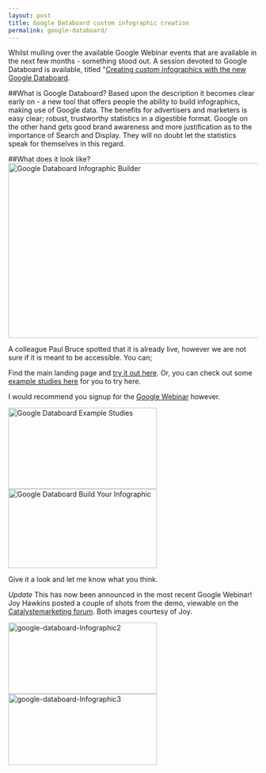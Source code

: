```yaml
---
layout: post
title: Google Databoard custom infographic creation
permalink: google-databoard/
---
```

Whilst mulling over the available Google Webinar events that are available in the next few months - something stood out. A session devoted to Google Databoard is available, titled "[Creating custom infographics with the new Google Databoard](http://www.google.com/think/webinars/custom-infographics-databoard.html).

##What is Google Databoard?
Based upon the description it becomes clear early on - a new tool that offers people the ability to build infographics, making use of Google data. The benefits for advertisers and marketers is easy clear; robust, trustworthy statistics in a digestible format. Google on the other hand gets good brand awareness and more justification as to the importance of Search and Display. They will no doubt let the statistics speak for themselves in this regard.

##What does it look like?
<a href="http://calumshep.com/wp-content/uploads/2013/06/Google-Databoard-Infographic-Builder.png"><img class="size-large wp-image-342 alignleft" alt="Google Databoard Infographic Builder" src="http://calumshep.com/wp-content/uploads/2013/06/Google-Databoard-Infographic-Builder-1024x555.png" width="652" height="353" /></a>

A colleague Paul Bruce spotted that it is already live, however we are not sure if it is meant to be accessible. You can;

Find the main landing page and [try it out here](http://bynd-data-board-dev.appspot.com/). Or, you can check out some [example studies here](http://bynd-data-board-dev.appspot.com/theme/1/) for you to try here.

I would recommend you signup for the [Google Webinar](http://vshow.on24.com/vshow/learnwebinars) however.

<a href="http://calumshep.com/wp-content/uploads/2013/06/Google-Databoard-Example-Studies.png"><img class="alignleft size-medium wp-image-352" alt="Google Databoard Example Studies" src="http://calumshep.com/wp-content/uploads/2013/06/Google-Databoard-Example-Studies-300x164.png" width="300" height="164" /></a><a href="http://calumshep.com/wp-content/uploads/2013/06/Google-Databoard-Build-Your-Infographic.png"><img class="size-medium wp-image-351" alt="Google Databoard Build Your Infographic" src="http://calumshep.com/wp-content/uploads/2013/06/Google-Databoard-Build-Your-Infographic-300x160.png" width="300" height="160" /></a>

Give it a look and let me know what you think.

*Update*
This has now been announced in the most recent Google Webinar! Joy Hawkins posted a couple of shots from the demo, viewable on the [Catalystemarketing forum](http://localsearchforum.catalystemarketing.com/internet-marketing/8439-new-google-databoard.html). Both images courtesy of Joy.

<a href="http://calumshep.com/wp-content/uploads/2013/06/google-databoard-Infographic2.jpg"><img class="alignnone size-medium wp-image-378" alt="google-databoard-Infographic2" src="http://calumshep.com/wp-content/uploads/2013/06/google-databoard-Infographic2-300x144.jpg" width="300" height="144" /></a> <a href="http://calumshep.com/wp-content/uploads/2013/06/google-databoard-Infographic3.jpg"><img class="alignnone size-medium wp-image-379" alt="google-databoard-Infographic3" src="http://calumshep.com/wp-content/uploads/2013/06/google-databoard-Infographic3-300x144.jpg" width="300" height="144" /></a>
